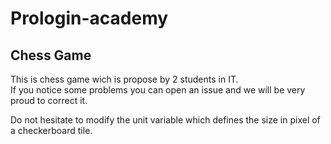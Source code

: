 # Prologin-academy

## Chess Game

This is chess game wich is propose by 2 students in IT.  
If you notice some problems you can open an issue and we will be very proud to correct it.  

Do not hesitate to modify the unit variable which defines the size in pixel of a checkerboard tile.  
